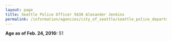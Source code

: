```yaml
---
layout: page
title: Seattle Police Officer 5630 Alexander Jenkins
permalink: /information/agencies/city_of_seattle/seattle_police_department/copbook/5630/
---
```


**Age as of Feb. 24, 2016:** 51
